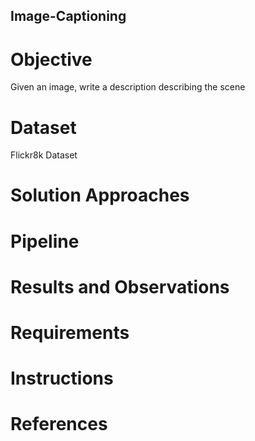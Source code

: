## Image-Captioning

# Objective

Given an image, write a description describing the scene

# Dataset

Flickr8k Dataset

# Solution Approaches

# Pipeline

# Results and Observations

# Requirements

# Instructions

# References

